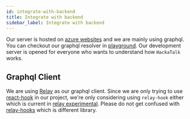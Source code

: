 ```yaml
---
id: integrate-with-backend
title: Integrate with backend
sidebar_label: Integrate with backend
---
```


Our server is hosted on [azure websites](https://hackatalk.azurewebsites.net) and we are mainly using graphql. You can checkout our graphql resolver in [playground](https://hackatalk.azurewebsites.net/graphql). Our development server is opened for everyone who wants to understand how `HackaTalk` works.

## Graphql Client

We are using [Relay](https://relay.dev) as our graphql client. Since we are only trying to use [react-hook](https://reactjs.org/docs/hooks-intro.html) in our project, we're only considering using `relay-hook` either which is current in [relay experimental](https://relay.dev/docs/en/experimental/a-guided-tour-of-relay). Please do not get confused with [relay-hooks](https://github.com/relay-tools/relay-hooks) which is different library.
